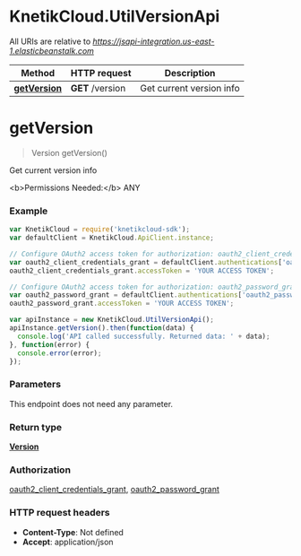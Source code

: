 # KnetikCloud.UtilVersionApi

All URIs are relative to *https://jsapi-integration.us-east-1.elasticbeanstalk.com*

Method | HTTP request | Description
------------- | ------------- | -------------
[**getVersion**](UtilVersionApi.md#getVersion) | **GET** /version | Get current version info


<a name="getVersion"></a>
# **getVersion**
> Version getVersion()

Get current version info

&lt;b&gt;Permissions Needed:&lt;/b&gt; ANY

### Example
```javascript
var KnetikCloud = require('knetikcloud-sdk');
var defaultClient = KnetikCloud.ApiClient.instance;

// Configure OAuth2 access token for authorization: oauth2_client_credentials_grant
var oauth2_client_credentials_grant = defaultClient.authentications['oauth2_client_credentials_grant'];
oauth2_client_credentials_grant.accessToken = 'YOUR ACCESS TOKEN';

// Configure OAuth2 access token for authorization: oauth2_password_grant
var oauth2_password_grant = defaultClient.authentications['oauth2_password_grant'];
oauth2_password_grant.accessToken = 'YOUR ACCESS TOKEN';

var apiInstance = new KnetikCloud.UtilVersionApi();
apiInstance.getVersion().then(function(data) {
  console.log('API called successfully. Returned data: ' + data);
}, function(error) {
  console.error(error);
});

```

### Parameters
This endpoint does not need any parameter.

### Return type

[**Version**](Version.md)

### Authorization

[oauth2_client_credentials_grant](../README.md#oauth2_client_credentials_grant), [oauth2_password_grant](../README.md#oauth2_password_grant)

### HTTP request headers

 - **Content-Type**: Not defined
 - **Accept**: application/json


